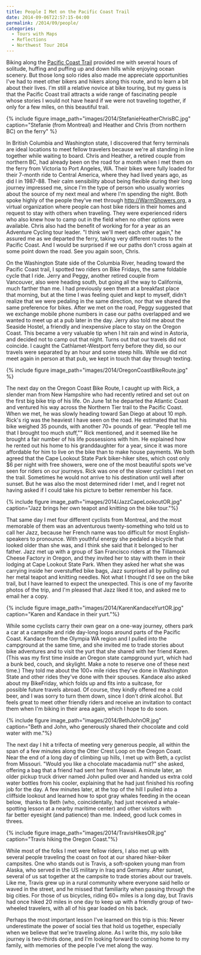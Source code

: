 ```yaml
---
title: People I Met on the Pacific Coast Trail
date: 2014-09-06T22:57:15-04:00
permalink: /2014/09/people/
categories:
  - Tours with Maps
  - Reflections
  - Northwest Tour 2014
---
```

Biking along the [Pacific Coast Trail](http://www.adventurecycling.org/routes-and-maps/adventure-cycling-route-network/pacific-coast/) provided me with several hours of solitude, huffing and puffing up and down hills while enjoying ocean scenery. But those long solo rides also made me appreciate opportunities I've had to meet other bikers and hikers along this route, and to learn a bit about their lives. I'm still a relative novice at bike touring, but my guess is that the Pacific Coast trail attracts a wide range of fascinating people whose stories I would not have heard if we were not traveling together, if only for a few miles, on this beautiful trail.

{% include figure image_path="images/2014/StefanieHeatherChrisBC.jpg" caption="Stefanie (from Montreal) and Heather and Chris (from northern BC) on the ferry" %}

In British Columbia and Washington state, I discovered that ferry terminals are ideal locations to meet fellow travelers because we're all standing in line together while waiting to board. Chris and Heather, a retired couple from northern BC, had already been on the road for a month when I met them on the ferry from Victoria to Port Angeles, WA. Their bikes were fully loaded for their 7-month ride to Central America, where they had lived years ago, as did I in 1987-88. Their calm sensibility about being flexible during their long journey impressed me, since I'm the type of person who usually worries about the source of my next meal and where I'm spending the night. Both spoke highly of the people they've met through <http://WarmShowers.org>, a virtual organization where people can host bike riders in their homes and request to stay with others when traveling. They were experienced riders who also knew how to camp out in the field when no other options were available. Chris also had the benefit of working for for a year as an Adventure Cycling tour leader. "I think we'll meet each other again," he assured me as we departed the ferry, taking very different routes to the Pacific Coast. And I would be surprised if we our paths don't cross again at some point down the road. See you again soon, Chris.

On the Washington State side of the Columbia River, heading toward the Pacific Coast trail, I spotted two riders on Bike Fridays, the same foldable cycle that I ride. Jerry and Peggy, another retired couple from Vancouver, also were heading south, but going all the way to California, much farther than me. I had previously seen them at a breakfast place that morning, but at the time I was feeling quiet and kept to myself, didn't realize that we were pedaling in the same direction, nor that we shared the same preference for bikes. After we met on the road, Peggy suggested that we exchange mobile phone numbers in case our paths overlapped and we wanted to meet up at a pub later in the day. Jerry also told me about the Seaside Hostel, a friendly and inexpensive place to stay on the Oregon Coast. This became a very valuable tip when I hit rain and wind in Astoria, and decided not to camp out that night. Turns out that our travels did not coincide. I caught the Cathlamet-Westport ferry before they did, so our travels were separated by an hour and some steep hills. While we did not meet again in person at that pub, we kept in touch that day through texting.

{% include figure image_path="images/2014/OregonCoastBikeRoute.jpg" %}

The next day on the Oregon Coast Bike Route, I caught up with Rick, a slender man from New Hampshire who had recently retired and set out on the first big bike trip of his life. On June 1st he departed the Atlantic Coast and ventured his way across the Northern Tier trail to the Pacific Coast. When we met, he was slowly heading toward San Diego at about 10 mph. Rick's rig was the heaviest I have seen on the road. He estimated that his bike weighed 35 pounds, with another 70+ pounds of gear. "People tell me that I brought too much stuff,"" Rick mentioned, and it seemed like he brought a fair number of his life possessions with him. He explained how he rented out his home to his granddaughter for a year, since it was more affordable for him to live on the bike than to make house payments. We both agreed that the Cape Lookout State Park biker-hiker sites, which cost only $6 per night with free showers, were one of the most beautiful spots we've seen for riders on our journeys. Rick was one of the slower cyclists I met on the trail. Sometimes he would not arrive to his destination until well after sunset. But he was also the most determined rider I met, and I regret not having asked if I could take his picture to better remember his face.

{% include figure image_path="images/2014/JazzCapeLookoutOR.jpg" caption="Jazz brings her own teapot and knitting on the bike tour."%}

That same day I met four different cyclists from Montreal, and the most memorable of them was an adventurous twenty-something who told us to call her Jazz, because her French name was too difficult for most English-speakers to pronounce. With youthful energy she pedaled a bicycle that looked older than she was, and I think she said that it belonged to her father. Jazz met up with a group of San Francisco riders at the Tillamook Cheese Factory in Oregon, and they invited her to stay with them in their lodging at Cape Lookout State Park. When they asked her what she was carrying inside her overstuffed bike bags, Jazz surprised all by pulling out her metal teapot and knitting needles. Not what I thought I'd see on the bike trail, but I have learned to expect the unexpected. This is one of my favorite photos of the trip, and I'm pleased that Jazz liked it too, and asked me to email her a copy.

{% include figure image_path="images/2014/KarenKandaceYurtOR.jpg" caption="Karen and Kandace in their yurt."%}

While some cyclists carry their own gear on a one-way journey, others park a car at a campsite and ride day-long loops around parts of the Pacific Coast. Kandace from the Olympia WA region and I pulled into the campground at the same time, and she invited me to trade stories about bike adventures and to visit the yurt that she shared with her friend Karen. (This was my first time inside an Oregon state campground yurt, which had a bunk bed, couch, and skylight. Make a note to reserve one of these next time.) They told me about the 100+ mile rides they've done in Washington State and other rides they've done with their spouses. Kandace also asked about my BikeFriday, which folds up and fits into a suitcase, for possible future travels abroad. Of course, they kindly offered me a cold beer, and I was sorry to turn them down, since I don't drink alcohol. But feels great to meet other friendly riders and receive an invitation to contact them when I'm biking in their area again, which I hope to do soon.

{% include figure image_path="images/2014/BethJohnOR.jpg" caption="Beth and John, who generously shared their chocolate and cold water with me."%}

The next day I hit a trifecta of meeting very generous people, all within the span of a few minutes along the Otter Crest Loop on the Oregon Coast. Near the end of a long day of climbing up hills, I met up with Beth, a cyclist from Missouri. "Would you like a chocolate macadamia nut?" she asked, offering a bag that a friend had sent her from Hawaii. A minute later, an older pickup truck driver named John pulled over and handed us extra cold water bottles from his cooler, explaining that he had just finished his roofing job for the day. A few minutes later, at the top of the hill I pulled into a cliffside lookout and learned how to spot gray whales feeding in the ocean below,  thanks to Beth (who, coincidentally, had just received a whale-spotting lesson at a nearby maritime center) and other visitors with far better eyesight (and patience) than me. Indeed, good luck comes in threes.

{% include figure image_path="images/2014/TravisHikesOR.jpg" caption="Travis hiking the Oregon Coast."%}

While most of the folks I met were fellow riders, I also met up with several people traveling the coast on foot at our shared hiker-biker campsites. One who stands out is Travis, a soft-spoken young man from Alaska, who served in the US military in Iraq and Germany. After sunset, several of us sat together at the campsite to trade stories about our travels. Like me, Travis grew up in a rural community where everyone said hello or waved in the street, and he missed that familiarity when passing through the big cities. For those of us bicycles, riding 60+ miles is a long day, but Travis had once hiked 20 miles in one day to keep up with a friendly group of two-wheeled travelers, with all of his gear loaded on his back.

Perhaps the most important lesson I've learned on this trip is this: Never underestimate the power of social ties that hold us together, especially when we believe that we're traveling alone. As I write this, my solo bike journey is two-thirds done, and I'm looking forward to coming home to my family, with memories of the people I've met along the way.
